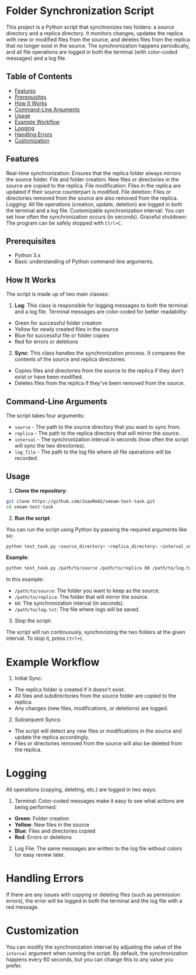 # Folder Synchronization Script

This project is a Python script that synchronizes two folders: a source directory and a replica directory.
It monitors changes, updates the replica with new or modified files from the source, and deletes files from the replica that no longer exist in the source.
The synchronization happens periodically, and all file operations are logged in both the terminal (with color-coded messages) and a log file.

## Table of Contents
- [Features](#features)
- [Prerequisites](#prerequisites)
- [How It Works](#howItWorks)
- [Command-Line Arguments](#command-line-arguments)
- [Usage](#usage)
- [Example Workflow](#exampleworkflow)
- [Logging](#logging)
- [Handling Errors](#handlingerrors)
- [Customization](#customization)

## Features
Real-time synchronization: Ensures that the replica folder always mirrors the source folder.
File and folder creation: New files or directories in the source are copied to the replica.
File modification: Files in the replica are updated if their source counterpart is modified.
File deletion: Files or directories removed from the source are also removed from the replica.
Logging: All file operations (creation, update, deletion) are logged in both the terminal and a log file.
Customizable synchronization interval: You can set how often the synchronization occurs (in seconds).
Graceful shutdown: The program can be safely stopped with ```Ctrl+C```.

## Prerequisites
- Python 3.x
- Basic understanding of Python command-line arguments.


## How It Works
The script is made up of two main classes:

1. **Log**: This class is responsible for logging messages to both the terminal and a log file. Terminal messages are color-coded for better readability:

- Green for successful folder creation
- Yellow for newly created files in the source
- Blue for successful file or folder copies
- Red for errors or deletions

2. **Sync**: This class handles the synchronization process. It compares the contents of the source and replica directories:

- Copies files and directories from the source to the replica if they don't exist or have been modified.
- Deletes files from the replica if they've been removed from the source.

## Command-Line Arguments
The script takes four arguments:

- ```source``` - The path to the source directory that you want to sync from.
- ```replica``` - The path to the replica directory that will mirror the source.
- ```interval``` - The synchronization interval in seconds (how often the script will sync the two directories).
- ```log_file``` - The path to the log file where all file operations will be recorded.


## Usage
1. **Clone the repository**:

```bash
git clone https://github.com/JoaoRm42/veeam-test-task.git
cd veeam-test-task
```

2. **Run the script**:

You can run the script using Python by passing the required arguments like so:

```bash
python test_task.py <source_directory> <replica_directory> <interval_seconds> <log_file>
```

**Example**:

```bash
python test_task.py /path/to/source /path/to/replica 60 /path/to/log.txt
```
In this example:

- ```/path/to/source```: The folder you want to keep as the source.
- ```/path/to/replica```: The folder that will mirror the source.
- ```60```: The synchronization interval (in seconds).
- ```/path/to/log.txt```: The file where logs will be saved.

3. Stop the script:

The script will run continuously, synchronizing the two folders at the given interval. To stop it, press ```Ctrl+C```.

# Example Workflow
1. Initial Sync:

- The replica folder is created if it doesn't exist.
- All files and subdirectories from the source folder are copied to the replica.
- Any changes (new files, modifications, or deletions) are logged.

2. Subsequent Syncs:

- The script will detect any new files or modifications in the source and update the replica accordingly.
- Files or directories removed from the source will also be deleted from the replica.

# Logging
All operations (copying, deleting, etc.) are logged in two ways:

1. Terminal: Color-coded messages make it easy to see what actions are being performed:
   
- **Green**: Folder creation
- **Yellow**: New files in the source
- **Blue**: Files and directories copied
- **Red**: Errors or deletions

2. Log File: The same messages are written to the log file without colors for easy review later.

# Handling Errors
If there are any issues with copying or deleting files (such as permission errors), the error will be logged in both the terminal and the log file with a red message.

# Customization
You can modify the synchronization interval by adjusting the value of the ```interval``` argument when running the script. By default, the synchronization happens every 60 seconds, but you can change this to any value you prefer.
